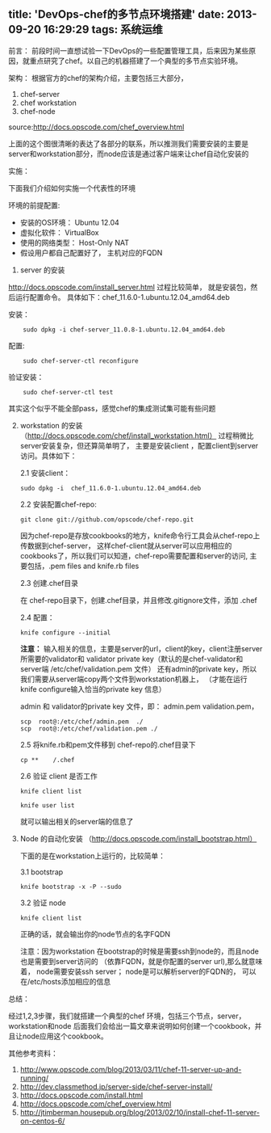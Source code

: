 title: 'DevOps-chef的多节点环境搭建'
date: 2013-09-20 16:29:29
tags: 系统运维
---

前言：
前段时间一直想试验一下DevOps的一些配置管理工具，后来因为某些原因，就重点研究了chef。以自己的机器搭建了一个典型的多节点实验环境。

架构：
根据官方的chef的架构介绍，主要包括三大部分，

1. chef-server
2. chef workstation
3. chef-node

source:http://docs.opscode.com/chef_overview.html

上面的这个图很清晰的表达了各部分的联系，所以推测我们需要安装的主要是server和workstation部分，而node应该是通过客户端来让chef自动化安装的

实施：

下面我们介绍如何实施一个代表性的环境

环境的前提配置:

- 安装的OS环境： Ubuntu 12.04
- 虚拟化软件： VirtualBox
- 使用的网络类型： Host-Only NAT
- 假设用户都自己配置好了， 主机对应的FQDN

1. server 的安装 

http://docs.opscode.com/install_server.html 过程比较简单， 就是安装包，然后运行配置命令。
具体如下：chef_11.6.0-1.ubuntu.12.04_amd64.deb

安装：

```
    sudo dpkg -i chef-server_11.0.8-1.ubuntu.12.04_amd64.deb
```

配置:

```
    sudo chef-server-ctl reconfigure
```

验证安装：

```
    sudo chef-server-ctl test
```

其实这个似乎不能全部pass，感觉chef的集成测试集可能有些问题

2. workstation 的安装 （http://docs.opscode.com/chef/install_workstation.html）
过程稍微比server安装复杂，但还算简单明了， 主要是安装client ，配置client到server访问。具体如下：

    2.1 安装client：

	```
    sudo dpkg -i  chef_11.6.0-1.ubuntu.12.04_amd64.deb
    ```


    2.2 安装配置chef-repo:

    ```
    git clone git://github.com/opscode/chef-repo.git
    ```

	因为chef-repo是存放cookbooks的地方，knife命令行工具会从chef-repo上传数据到chef-server，
	这样chef-client就从server可以应用相应的cookbooks了，所以我们可以知道，chef-repo需要配置和server的访问,
	主要包括，.pem files and knife.rb files

    2.3 创建.chef目录

	在 chef-repo目录下，创建.chef目录，并且修改.gitignore文件，添加 .chef

    2.4 配置：

    ```
    knife configure --initial
	```

	**注意：** 输入相关的信息，主要是server的url，client的key，client注册server所需要的validator和
    validator private key（默认的是chef-validator和server端 /etc/chef/validation.pem 文件）
    还有admin的private key，所以我们需要从server端copy两个文件到workstation机器上，
    （才能在运行knife configure输入恰当的private key 信息）

	admin 和 validator的private key 文件，即： admin.pem validation.pem，

	```
    scp  root@:/etc/chef/admin.pem  ./
    scp  root@:/etc/chef/validation.pem ./
    ```

    2.5 将knife.rb和pem文件移到 chef-repo的.chef目录下 

    ```
	cp **    /.chef

	```

    2.6 验证 client 是否工作

    ```
    knife client list

    knife user list
	```

	就可以输出相关的server端的信息了


3. Node 的自动化安装 （http://docs.opscode.com/install_bootstrap.html）

   下面的是在workstation上运行的，比较简单：

    3.1 bootstrap

	```
    knife bootstrap -x -P --sudo
	```

    3.2 验证 node

    ```
    knife client list

	```

	正确的话，就会输出你的node节点的名字FQDN


	注意：因为workstation 在bootstrap的时候是需要ssh到node的，而且node也是需要到server访问的
	（依靠FQDN，就是你配置的server url),那么就意味着， node需要安装ssh server； node是可以解析server的FQDN的，
	可以在/etc/hosts添加相应的信息

总结：

经过1,2,3步骤，我们就搭建一个典型的chef 环境，包括三个节点，server， workstation和node
后面我们会给出一篇文章来说明如何创建一个cookbook，并且让node应用这个cookbook。

其他参考资料：

1. http://www.opscode.com/blog/2013/03/11/chef-11-server-up-and-running/
2. http://dev.classmethod.jp/server-side/chef-server-install/
3. http://docs.opscode.com/install.html
4. http://docs.opscode.com/chef_overview.html
5. http://jtimberman.housepub.org/blog/2013/02/10/install-chef-11-server-on-centos-6/
